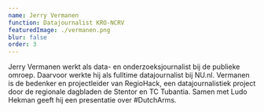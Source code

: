 ```yaml
---
name: Jerry Vermanen
function: Datajournalist KRO-NCRV
featuredImage: ./vermanen.png
blur: false
order: 3
---
```

Jerry Vermanen werkt als data- en onderzoeksjournalist bij de publieke omroep. Daarvoor werkte hij als fulltime datajournalist bij NU.nl. Vermanen is de bedenker en projectleider van RegioHack, een datajournalistiek project door de regionale dagbladen de Stentor en TC Tubantia. Samen met Ludo Hekman geeft hij een presentatie over #DutchArms.